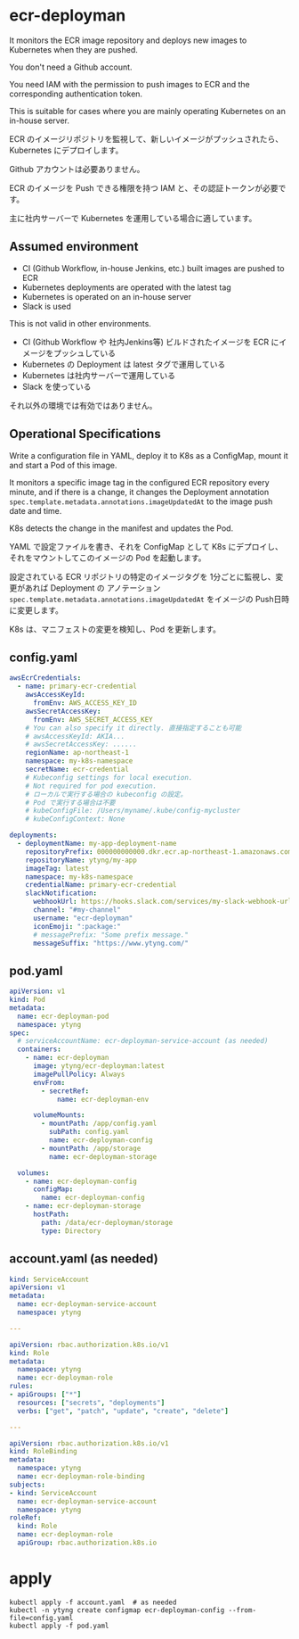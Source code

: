 # ecr-deployman

It monitors the ECR image repository and deploys new images to Kubernetes when they are pushed.

You don't need a Github account.

You need IAM with the permission to push images to ECR and the corresponding authentication token.

This is suitable for cases where you are mainly operating Kubernetes on an in-house server.


ECR のイメージリポジトリを監視して、新しいイメージがプッシュされたら、Kubernetes にデプロイします。

Github アカウントは必要ありません。

ECR のイメージを Push できる権限を持つ IAM と、その認証トークンが必要です。

主に社内サーバーで Kubernetes を運用している場合に適しています。

## Assumed environment
- CI (Github Workflow, in-house Jenkins, etc.) built images are pushed to ECR
- Kubernetes deployments are operated with the latest tag
- Kubernetes is operated on an in-house server
- Slack is used

This is not valid in other environments.

- CI (Github Workflow や 社内Jenkins等) ビルドされたイメージを ECR にイメージをプッシュしている
- Kubernetes の Deployment は latest タグで運用している
- Kubernetes は社内サーバーで運用している
- Slack を使っている

それ以外の環境では有効ではありません。

## Operational Specifications
Write a configuration file in YAML, deploy it to K8s as a ConfigMap, mount it and start a Pod of this image.

It monitors a specific image tag in the configured ECR repository every minute, and if there is a change, it changes the Deployment annotation
`spec.template.metadata.annotations.imageUpdatedAt` to the image push date and time.

K8s detects the change in the manifest and updates the Pod.

YAML で設定ファイルを書き、それを ConfigMap として K8s にデプロイし、それをマウントしてこのイメージの Pod を起動します。

設定されている ECR リポジトリの特定のイメージタグを 1分ごとに監視し、変更があれば Deployment の アノテーション
`spec.template.metadata.annotations.imageUpdatedAt` をイメージの Push日時に変更します。

K8s は、マニフェストの変更を検知し、Pod を更新します。

## config.yaml

```yaml
awsEcrCredentials:
  - name: primary-ecr-credential
    awsAccessKeyId:
      fromEnv: AWS_ACCESS_KEY_ID
    awsSecretAccessKey:
      fromEnv: AWS_SECRET_ACCESS_KEY
    # You can also specify it directly. 直接指定することも可能
    # awsAccessKeyId: AKIA...
    # awsSecretAccessKey: ......
    regionName: ap-northeast-1
    namespace: my-k8s-namespace
    secretName: ecr-credential
    # Kubeconfig settings for local execution.
    # Not required for pod execution.
    # ローカルで実行する場合の kubeconfig の設定。
    # Pod で実行する場合は不要
    # kubeConfigFile: /Users/myname/.kube/config-mycluster
    # kubeConfigContext: None

deployments:
  - deploymentName: my-app-deployment-name
    repositoryPrefix: 000000000000.dkr.ecr.ap-northeast-1.amazonaws.com
    repositoryName: ytyng/my-app
    imageTag: latest
    namespace: my-k8s-namespace
    credentialName: primary-ecr-credential
    slackNotification:
      webhookUrl: https://hooks.slack.com/services/my-slack-webhook-url
      channel: "#my-channel"
      username: "ecr-deployman"
      iconEmoji: ":package:"
      # messagePrefix: "Some prefix message."
      messageSuffix: "https://www.ytyng.com/"
```

## pod.yaml
```yaml
apiVersion: v1
kind: Pod
metadata:
  name: ecr-deployman-pod
  namespace: ytyng
spec:
  # serviceAccountName: ecr-deployman-service-account (as needed)
  containers:
    - name: ecr-deployman
      image: ytyng/ecr-deployman:latest
      imagePullPolicy: Always
      envFrom:
        - secretRef:
            name: ecr-deployman-env

      volumeMounts:
        - mountPath: /app/config.yaml
          subPath: config.yaml
          name: ecr-deployman-config
        - mountPath: /app/storage
          name: ecr-deployman-storage

  volumes:
    - name: ecr-deployman-config
      configMap:
        name: ecr-deployman-config
    - name: ecr-deployman-storage
      hostPath:
        path: /data/ecr-deployman/storage
        type: Directory
```

## account.yaml (as needed)
```yaml
kind: ServiceAccount
apiVersion: v1
metadata:
  name: ecr-deployman-service-account
  namespace: ytyng

---

apiVersion: rbac.authorization.k8s.io/v1
kind: Role
metadata:
  namespace: ytyng
  name: ecr-deployman-role
rules:
- apiGroups: ["*"]
  resources: ["secrets", "deployments"]
  verbs: ["get", "patch", "update", "create", "delete"]

---

apiVersion: rbac.authorization.k8s.io/v1
kind: RoleBinding
metadata:
  namespace: ytyng
  name: ecr-deployman-role-binding
subjects:
- kind: ServiceAccount
  name: ecr-deployman-service-account
  namespace: ytyng
roleRef:
  kind: Role
  name: ecr-deployman-role
  apiGroup: rbac.authorization.k8s.io
```

# apply

```shell
kubectl apply -f account.yaml  # as needed
kubectl -n ytyng create configmap ecr-deployman-config --from-file=config.yaml
kubectl apply -f pod.yaml
```
